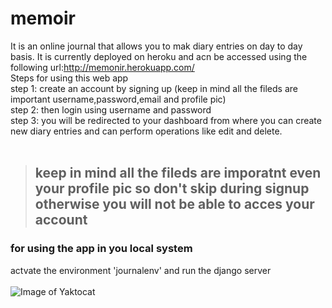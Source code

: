 # memoir
It is an online journal that allows you to mak diary entries on day to day basis. It is currently deployed on heroku and acn be accessed using the following 
url:http://memonir.herokuapp.com/
<br>
Steps for using this web app<br>
step 1: create an account by signing up (keep in mind all the fileds are important username,password,email and profile pic)<br>
step 2: then login using username and password<br>
step 3: you will be redirected to your dashboard from where you can create new diary entries and can perform operations like edit and delete.<br><br>
> ## keep in mind all the fileds are imporatnt even your profile pic so don't skip during signup otherwise you will not be able to acces your account

### for using the app in you local system
actvate the environment 'journalenv' and run the django server
<br><br>
![Image of Yaktocat](https://github.com/sachin17081998/memoir/memonir.png)
